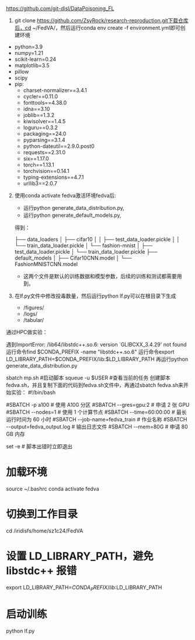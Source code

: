https://github.com/git-disl/DataPoisoning_FL

1. git clone https://github.com/ZsyRock/research-reproduction.git下载仓库后，cd ~/FedVA/，然后运行conda env create -f environment.yml即可创建环境

  - python=3.9
  - numpy=1.21
  - scikit-learn=0.24
  - matplotlib=3.5
  - pillow
  - scipy
  - pip:
      - charset-normalizer==3.4.1
      - cycler==0.11.0
      - fonttools==4.38.0
      - idna==3.10
      - joblib==1.3.2
      - kiwisolver==1.4.5
      - loguru==0.3.2
      - packaging==24.0
      - pyparsing==3.1.4
      - python-dateutil==2.9.0.post0
      - requests==2.31.0
      - six==1.17.0
      - torch==1.13.1
      - torchvision==0.14.1
      - typing-extensions==4.7.1
      - urllib3==2.0.7

2. 使用conda activate fedva激活环境fedva后:
    - 运行python generate_data_distribution.py,
    - 运行python generate_default_models.py,
    
    得到：

    ├── data_loaders
    │   ├── cifar10
    │   │   ├── test_data_loader.pickle
    │   │   └── train_data_loader.pickle
    │   └── fashion-mnist
    │       ├── test_data_loader.pickle
    │       └── train_data_loader.pickle
    ├── default_models
    │   ├── Cifar10CNN.model
    │   └── FashionMNISTCNN.model

    - 这两个文件是默认的训练数据和模型参数，后续的训练和测试都需要用到。

3. 在lf.py文件中修改投毒数量，然后运行python lf.py可以在根目录下生成
    - /figures/
    - /logs/
    - /tabular/


通过HPC做实验：

遇到ImportError: /lib64/libstdc++.so.6: version `GLIBCXX_3.4.29' not found
运行命令find $CONDA_PREFIX -name "libstdc++.so.6"
运行命令export LD_LIBRARY_PATH=$CONDA_PREFIX/lib:$LD_LIBRARY_PATH
再运行python generate_data_distribution.py

sbatch mp.sh #启动脚本
squeue -u $USER #查看当前的任务
创建脚本fedva.sh，并且复制下面的代码到fedva.sh文件中，再通过sbatch fedva.sh来开始实验：
#!/bin/bash

#SBATCH -p a100                    # 使用 A100 分区
#SBATCH --gres=gpu:2              # 申请 2 张 GPU
#SBATCH --nodes=1                 # 使用 1 个计算节点
#SBATCH --time=60:00:00           # 最长运行时间为 60 小时
#SBATCH --job-name=fedva_train    # 作业名称
#SBATCH --output=fedva_output.log # 输出日志文件
#SBATCH --mem=80G                 # 申请 80 GB 内存

set -e  # 脚本出错时立即退出

# 加载环境
source ~/.bashrc
conda activate fedva

# 切换到工作目录
cd /iridisfs/home/sz1c24/FedVA

# 设置 LD_LIBRARY_PATH，避免 libstdc++ 报错
export LD_LIBRARY_PATH=$CONDA_PREFIX/lib:$LD_LIBRARY_PATH

# 启动训练
python lf.py

